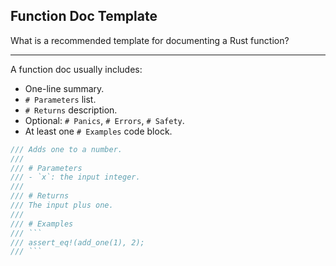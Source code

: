 ## Function Doc Template

What is a recommended template for documenting a Rust function?

---

A function doc usually includes:

* One-line summary.
* `# Parameters` list.
* `# Returns` description.
* Optional: `# Panics`, `# Errors`, `# Safety`.
* At least one `# Examples` code block.

````rust
/// Adds one to a number.
///
/// # Parameters
/// - `x`: the input integer.
///
/// # Returns
/// The input plus one.
///
/// # Examples
/// ```
/// assert_eq!(add_one(1), 2);
/// ```
````

